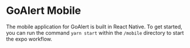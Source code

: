 # GoAlert Mobile

The mobile application for GoAlert is built in React Native. To get started, you can run the command `yarn start` within the `/mobile` directory to start the expo workflow.